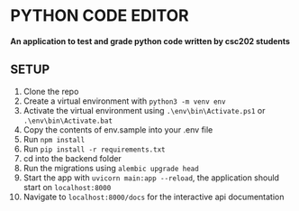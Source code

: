 # PYTHON CODE EDITOR

#### An application to test and grade python code written by csc202 students

## SETUP

1. Clone the repo
2. Create a virtual environment with `python3 -m venv env`
2. Activate the virtual environment using `.\env\bin\Activate.ps1` or `.\env\bin\Activate.bat`
3. Copy the contents of env.sample into your .env file
4. Run `npm install`
5. Run `pip install -r requirements.txt` 
6. cd into the backend folder
7. Run the migrations using `alembic upgrade head`
8. Start the app with `uvicorn main:app --reload`, the application should start on `localhost:8000`
9. Navigate to `localhost:8000/docs` for the interactive api documentation


